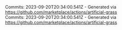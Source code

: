 Commits: 2023-09-20T20:34:00.541Z - Generated via https://github.com/marketplace/actions/artificial-grass
<br>
Commits: 2023-09-20T20:34:00.541Z - Generated via https://github.com/marketplace/actions/artificial-grass
<br>
